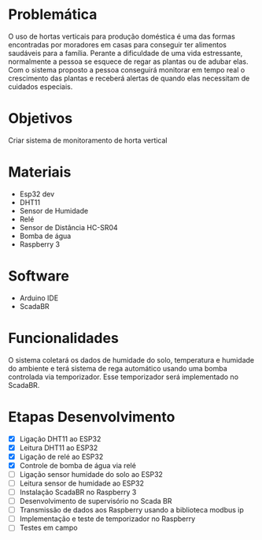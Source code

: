 # Problemática

O uso de hortas verticais para produção doméstica é uma das formas encontradas por moradores em casas para conseguir ter alimentos saudáveis para a família. Perante a dificuldade de uma vida estressante, normalmente a pessoa se esquece de regar as plantas ou de adubar elas. Com o sistema proposto a pessoa conseguirá monitorar em tempo real o crescimento das plantas e receberá alertas de quando elas necessitam de cuidados especiais.

# Objetivos

Criar sistema de monitoramento de horta vertical

# Materiais

* Esp32 dev
* DHT11
* Sensor de Humidade
* Relé
* Sensor de Distância HC-SR04
* Bomba de água
* Raspberry 3


# Software

* Arduino IDE
* ScadaBR

# Funcionalidades

O sistema coletará os dados de humidade do solo, temperatura e humidade do ambiente e terá sistema de rega automático usando uma bomba controlada via temporizador. Esse temporizador será implementado no ScadaBR.


# Etapas Desenvolvimento

- [x] Ligação DHT11 ao ESP32
- [x] Leitura DHT11 ao ESP32
- [x] Ligação de relé ao ESP32
- [x] Controle de bomba de água via relé
- [ ] Ligação sensor humidade do solo ao ESP32
- [ ] Leitura sensor de humidade ao ESP32
- [ ] Instalação ScadaBR no Raspberry 3
- [ ] Desenvolvimento de supervisório no Scada BR
- [ ] Transmissão de dados aos Raspberry usando a biblioteca modbus ip
- [ ] Implementação e teste de temporizador no Raspberry
- [ ] Testes em campo
